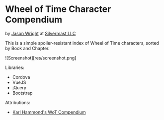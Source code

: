 Wheel of Time Character Compendium
==================================
by [Jason Wright](http://jasonwright.info) at [Silvermast LLC](https://silvermast.io)

This is a simple spoiler-resistant index of Wheel of Time characters, sorted by Book and Chapter.

![Screenshot][res/screenshot.png]

Libraries:
- Cordova
- VueJS
- jQuery
- Bootstrap

Attributions:
- [Karl Hammond's WoT Compendium](http://sites.ugcs.caltech.edu/~karlh/cgi-bin/wot.cgi)

